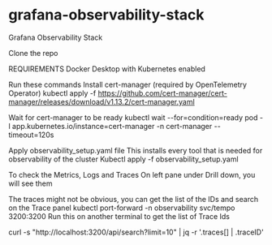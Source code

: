 # grafana-observability-stack
Grafana Observability Stack

Clone the repo

REQUIREMENTS
Docker Desktop with Kubernetes enabled

Run these commands
Install cert-manager (required by OpenTelemetry Operator)
kubectl apply -f https://github.com/cert-manager/cert-manager/releases/download/v1.13.2/cert-manager.yaml

Wait for cert-manager to be ready
kubectl wait --for=condition=ready pod -l app.kubernetes.io/instance=cert-manager -n cert-manager --timeout=120s

Apply observability_setup.yaml file
This installs every tool that is needed for observability of the cluster
Kubectl apply -f observability_setup.yaml

To check the Metrics, Logs and Traces
On left pane under Drill down, you will see them

The traces might not be obvious, you can get the list of the IDs and search on the Trace panel
kubectl port-forward -n observability svc/tempo 3200:3200
Run this on another terminal to get the list of Trace Ids

curl -s "http://localhost:3200/api/search?limit=10" | jq -r '.traces[] | .traceID'
